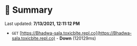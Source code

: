 # 📖 Summary
Last updated: **7/13/2021, 12:11:12 PM**

- `GET` [https://Bhadwa-sala.toxicblte.repl.co](https://Bhadwa-sala.toxicblte.repl.co) - **Down** (120129ms)
